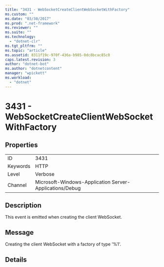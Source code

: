 ```yaml
---
title: "3431 - WebSocketCreateClientWebSocketWithFactory"
ms.custom: ""
ms.date: "03/30/2017"
ms.prod: ".net-framework"
ms.reviewer: ""
ms.suite: ""
ms.technology: 
  - "dotnet-clr"
ms.tgt_pltfrm: ""
ms.topic: "article"
ms.assetid: 8311f19c-970f-436a-b985-0dc8bcac85c0
caps.latest.revision: 3
author: "dotnet-bot"
ms.author: "dotnetcontent"
manager: "wpickett"
ms.workload: 
  - "dotnet"
---
```

# 3431 - WebSocketCreateClientWebSocketWithFactory
## Properties  
  
|||  
|-|-|  
|ID|3431|  
|Keywords|HTTP|  
|Level|Verbose|  
|Channel|Microsoft-Windows-Application Server-Applications/Debug|  
  
## Description  
 This event is emitted when creating the client WebSocket.  
  
## Message  
 Creating the client WebSocket with a factory of type '%1'.  
  
## Details
